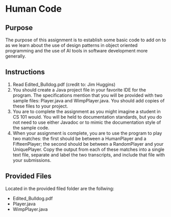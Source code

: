 # Human Code

## Purpose 
The purpose of this assignment is to establish some basic code to add on to as we learn about the use of design patterns in object oriented programming and the use of AI tools in software development more generally.

## Instructions 
1. Read Edited_Bulldog.pdf (credit to: Jim Huggins)
2. You should create a Java project file in your favorite IDE for the program. The specifications mention that you will be provided with two sample files: Player.java and WimpPlayer.java. You should add copies of these files to your project.
3. You are to complete the assignment as you might imagine a student in CS 101 would. You will be held to documentation standards, but you do not need to use either Javadoc or to mimic the documentation style of the sample code.
4. When your assignment is complete, you are to use the program to play two matches: the first should be between a HumanPlayer and a FifteenPlayer; the second should be between a RandomPlayer and your UniquePlayer. Copy the output from each of these matches into a single text file, separate and label the two transcripts, and include that file with your submissions.

## Provided Files 
Located in the provided filed folder are the follwing:
- Edited_Bulldog.pdf 
- Player.java
- WimpPlayer.java
